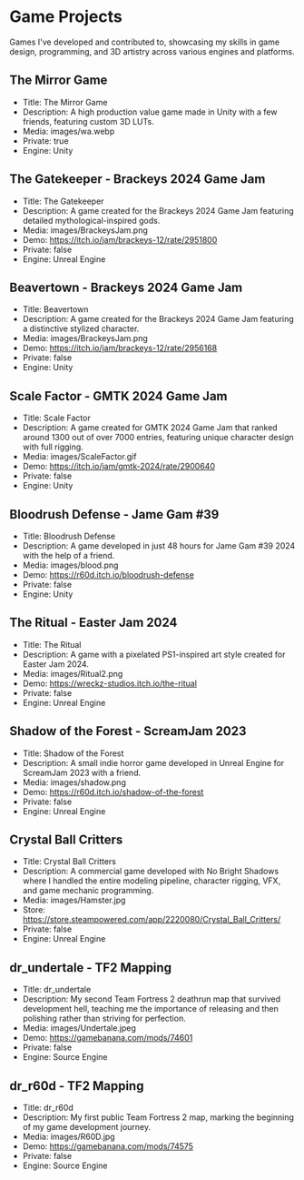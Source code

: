 # Game Projects
Games I've developed and contributed to, showcasing my skills in game design, programming, and 3D artistry across various engines and platforms.

## The Mirror Game
- Title: The Mirror Game
- Description: A high production value game made in Unity with a few friends, featuring custom 3D LUTs.
- Media: images/wa.webp
- Private: true
- Engine: Unity

## The Gatekeeper - Brackeys 2024 Game Jam
- Title: The Gatekeeper
- Description: A game created for the Brackeys 2024 Game Jam featuring detailed mythological-inspired gods.
- Media: images/BrackeysJam.png
- Demo: https://itch.io/jam/brackeys-12/rate/2951800
- Private: false
- Engine: Unreal Engine

## Beavertown - Brackeys 2024 Game Jam
- Title: Beavertown
- Description: A game created for the Brackeys 2024 Game Jam featuring a distinctive stylized character.
- Media: images/BrackeysJam.png
- Demo: https://itch.io/jam/brackeys-12/rate/2956168
- Private: false
- Engine: Unity

## Scale Factor - GMTK 2024 Game Jam
- Title: Scale Factor
- Description: A game created for GMTK 2024 Game Jam that ranked around 1300 out of over 7000 entries, featuring unique character design with full rigging.
- Media: images/ScaleFactor.gif
- Demo: https://itch.io/jam/gmtk-2024/rate/2900640
- Private: false
- Engine: Unity

## Bloodrush Defense - Jame Gam #39
- Title: Bloodrush Defense
- Description: A game developed in just 48 hours for Jame Gam #39 2024 with the help of a friend.
- Media: images/blood.png
- Demo: https://r60d.itch.io/bloodrush-defense
- Private: false
- Engine: Unity

## The Ritual - Easter Jam 2024
- Title: The Ritual
- Description: A game with a pixelated PS1-inspired art style created for Easter Jam 2024.
- Media: images/Ritual2.png
- Demo: https://wreckz-studios.itch.io/the-ritual
- Private: false
- Engine: Unreal Engine

## Shadow of the Forest - ScreamJam 2023
- Title: Shadow of the Forest
- Description: A small indie horror game developed in Unreal Engine for ScreamJam 2023 with a friend.
- Media: images/shadow.png
- Demo: https://r60d.itch.io/shadow-of-the-forest
- Private: false
- Engine: Unreal Engine

## Crystal Ball Critters
- Title: Crystal Ball Critters
- Description: A commercial game developed with No Bright Shadows where I handled the entire modeling pipeline, character rigging, VFX, and game mechanic programming.
- Media: images/Hamster.jpg
- Store: https://store.steampowered.com/app/2220080/Crystal_Ball_Critters/
- Private: false
- Engine: Unreal Engine

## dr_undertale - TF2 Mapping
- Title: dr_undertale
- Description: My second Team Fortress 2 deathrun map that survived development hell, teaching me the importance of releasing and then polishing rather than striving for perfection.
- Media: images/Undertale.jpeg
- Demo: https://gamebanana.com/mods/74601
- Private: false
- Engine: Source Engine

## dr_r60d - TF2 Mapping
- Title: dr_r60d
- Description: My first public Team Fortress 2 map, marking the beginning of my game development journey.
- Media: images/R60D.jpg
- Demo: https://gamebanana.com/mods/74575
- Private: false 
- Engine: Source Engine 